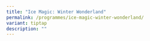 ```yaml
---
title: "Ice Magic: Winter Wonderland"
permalink: /programmes/ice-magic-winter-wonderland/
variant: tiptap
description: ""
---
```

